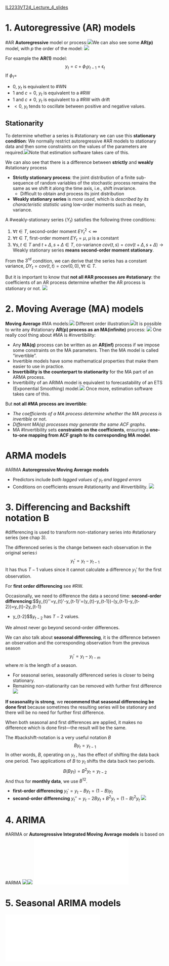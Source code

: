 [IL2233VT24_Lecture_4_slides](IL2233VT24_Lecture_4_slides.pdf)
# 1. Autoregressive (AR) models
#AR **Autoregressive** model or process:![](Pasted%20image%2020240412131847.png)We can also see some **AR(p)** model, with $p$ the order of the model:
	![](Pasted%20image%2020240412131949.png)

For example the **AR(1)** model:$$y_{t}=c+\phi_{1}y_{t-1}+\epsilon_{t}$$If $\phi_{1}=$
- 0, $y_{t}$ is equivalent to #WN 
- 1 and $c=0$, $y_{t}$ is equivalent to a #RW 
- 1 and $c \neq 0$, $y_{t}$ is equivalent to a #RW with drift
- $< 0$, $y_{t}$ tends to oscillate between positive and negative values.
## Stationarity
To determine whether a series is #stationary we can use this **stationary condition**:
	We normally restrict autoregressive #AR models to stationary data and then some constraints on the values of the parameters are required.![](Pasted%20image%2020240412132759.png)Note that estimation software takes care of this.

We can also see that there is a difference between **strictly** and **weakly** #stationary process
- **Strictly stationary process**: the joint distribution of a finite sub-sequence of random variables of the stochastic process remains the same as we shift it along the time axis, i.e., shift invariance.
	- Difficult to obtain and process its joint distribution
- **Weakly stationary series** is *more used*, which is *described by its characteristic statistic* using low-order moments such as mean, variance.

A #weakly-stationary series $\{ Y_{t} \}$ satisfies the following three conditions:
1. $\forall t \in T$, second-order moment $EY_{t}^{2} <\infty$
2. $\forall t \in T$, first-order moment $EY_{t}=\mu$, $\mu$ is a constant
3. $\forall s,t \in T$ and $t+\Delta, s+\Delta \in T$, co-variance $cov(t,s)=cov(t+\Delta,s+\Delta)$
$\to$ Weakly stationary series **means second-order moment stationary**.

From the $3^{rd}$ condition, we can derive that the series has a constant variance, $DY_{t}=cov(t,t)=cov(0,0), \forall t \in T$.

But it is important to know that **not all #AR processes are #stationary**: the coefficients of an AR process determine whether the AR process is stationary or not.
	![](Pasted%20image%2020240412134029.png)
# 2. Moving Average (MA) models
**Moving Average** #MA models:![](Pasted%20image%2020240412134049.png)
Different order illustration:![](Pasted%20image%2020240412134440.png)It is possible to write any #stationary **AR(p) process as an MA(infinite)** process:
	![](Pasted%20image%2020240412134828.png)
One really cool thing about #MA is #invertibility:
- Any **MA(q)** process can be written as an **AR(inf)** process if we impose some constraints on the MA parameters. Then the MA model is called “invertible”.
- Invertible models have some mathematical properties that make them easier to use in practice. 
- **Invertibility is the counterpart to stationarity** for the MA part of an ARMA process. 
- Invertibility of an ARIMA model is equivalent to forecastability of an ETS (Exponential Smoothing) model.![](Pasted%20image%2020240412135012.png)
Once more, estimation software takes care of this.

But **not all #MA process are invertible**:
- *The coefficients of a MA process determine whether the MA process is invertible* or not. 
- *Different MA(q) processes may generate the same ACF graphs*. 
- MA #Invertibility sets **constraints on the coefficients**, ensuring a **one-to-one mapping from ACF graph to its corresponding MA model**.
# ARMA models
#ARMA **Autoregressive Moving Average models**
- Predictors include *both lagged values of $y_{t}$ and lagged errors*
- Conditions on coefficients ensure #stationarity and #invertibility.
![](Pasted%20image%2020240412140148.png)
# 3. Differencing and Backshift notation B
#differencing is used to transform non-stationary series into #stationary series (see chap 3).

The differenced series is the change between each observation in the original series:i$$y_{t}'=y_{t}-y_{t-1}$$It has thus $T-1$ values since it cannot calculate a difference $y_{1}'$ for the first observation.

For **first order differencing** see #RW.

Occasionally, we need to difference the data a second time: **second-order differencing**:$$y_{t}''=y_{t}'-y_{t-1}'=(y_{t}-y_{t-1})-(y_{t-1}-y_{t-2})=y_{t}-2y_{t-1} 
+ y_{t-2}$$$y_{t-2}$ has $T-2$ values.

We almost never go beyond second-order differences.

We can also talk about **seasonal differencing**, it is the difference between an observation and the corresponding observation from the previous season$$y_{t}'=y_{t}-y_{t-m}$$where $m$ is the length of a season.
- For seasonal series, seasonally differenced series is closer to being stationary.
- Remaining non-stationarity can be removed with further first difference
	![](Pasted%20image%2020240412143524.png)

**If seasonality is strong**, we **recommend that seasonal differencing be done first** because sometimes the resulting series will be stationary and there will be no need for further first difference.

When both seasonal and first differences are applied, it makes no difference which is done first—the result will be the same.

The #backshift-notation is a very useful notation $B$$$By_{t}=y_{t-1}$$In other words, $B$, operating on $y_{t}$ , has the effect of shifting the data back one period. Two applications of $B$ to $y_{t}$ shifts the data back two periods.$$B(By_{t})=B^{2}y_{t}=y_{t-2}$$And thus for **monthly data**, we use $B^{12}$.
- **first-order differencing** $y_{t}' = y_{t}-By_{t}=(1-B)y_{t}$
- **second-order differencing** $y_{t}'' = y_{t}-2By_{t}+ B^{2}y_{t}=(1-B)^{2}y_{t}$
![](Pasted%20image%2020240412144001.png)

# 4. ARIMA
#ARIMA or **Autoregressive Integrated Moving Average models** is based on #ARMA
![](Pasted%20image%2020240412144240.png)![](Pasted%20image%2020240412144258.png)
![IL2233VT24_Lecture_4_slides](IL2233VT24_Lecture_4_slides.pdf#page=30)
# 5. Seasonal ARIMA models
![IL2233VT24_Lecture_4_slides](IL2233VT24_Lecture_4_slides.pdf#page=33)